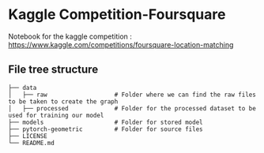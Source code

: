 # Kaggle Competition-Foursquare

Notebook for the kaggle competition  : https://www.kaggle.com/competitions/foursquare-location-matching

## File tree structure

    ├── data                      
    │   ├── raw                   # Folder where we can find the raw files to be taken to create the graph
    │   ├── processed             # Folder for the processed dataset to be used for training our model
    ├── models                    # Folder for stored model
    ├── pytorch-geometric         # Folder for source files
    ├── LICENSE
    └── README.md
